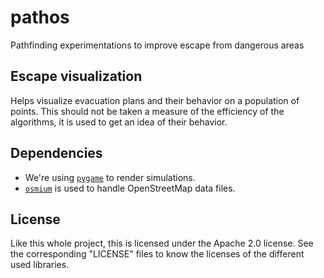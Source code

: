# pathos
Pathfinding experimentations to improve escape from dangerous areas

## Escape visualization
Helps visualize evacuation plans and their behavior on a population of points. This should not be taken a measure of the efficiency of the algorithms, it is used to get an idea of their behavior.

## Dependencies

* We're using [`pygame`](https://www.pygame.org) to render simulations.
* [`osmium`](https://osmcode.org/pyosmium/) is used to handle OpenStreetMap data files.

## License
Like this whole project, this is licensed under the Apache 2.0 license. See the corresponding "LICENSE" files to know the licenses of the different used libraries.

